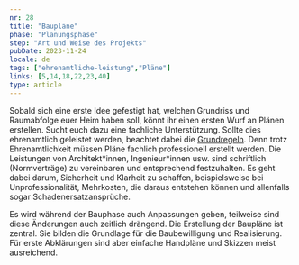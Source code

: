 ```yaml
---
nr: 28
title: "Baupläne"
phase: "Planungsphase"
step: "Art und Weise des Projekts"
pubDate: 2023-11-24
locale: de
tags: ["ehrenamtliche-leistung","Pläne"]
links: [5,14,18,22,23,40]
type: article
---
```


Sobald sich eine erste Idee gefestigt hat, welchen Grundriss und Raumabfolge euer Heim haben soll, könnt ihr einen ersten Wurf an Plänen erstellen. Sucht euch dazu eine fachliche Unterstützung. Sollte dies ehrenamtlich geleistet werden, beachtet dabei die [Grundregeln](./ehrenamtliche-leistung). Denn trotz Ehrenamtlichkeit müssen Pläne fachlich professionell erstellt werden. Die Leistungen von Architekt\*innen, Ingenieur\*innen usw. sind schriftlich (Normverträge) zu vereinbaren und entsprechend festzuhalten. Es geht dabei darum, Sicherheit und Klarheit zu schaffen, beispielsweise bei Unprofessionalität, Mehrkosten, die daraus entstehen können und allenfalls sogar Schadenersatzansprüche.

Es wird während der Bauphase auch Anpassungen geben, teilweise sind diese Änderungen auch zeitlich drängend. Die Erstellung der Baupläne ist zentral. Sie bilden die Grundlage für die Baubewilligung und Realisierung. Für erste Abklärungen sind aber einfache Handpläne und Skizzen meist ausreichend.
